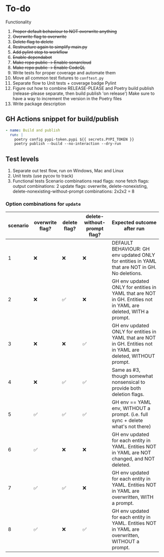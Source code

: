 # To-do

Functionality

1. ~~Proper default behaviour to NOT overwrite anything~~
1. ~~Overwrite flag to overwrite~~
1. ~~Delete flag to delete~~
1. ~~Restructure again to simplify main.py~~
1. ~~Add pylint step to workflow~~
1. ~~Enable dependabot~~
1. ~~Make repo public -> Enable sonarcloud~~
1. ~~Make repo public -> Enable CodeQL~~
1. Write tests for proper coverage and automate them
1. Move all common test fixtures to `conftest.py`
1. Separate flow to
  Unit tests + coverage badge
  Pylint
1. Figure out how to combine RELEASE-PLEASE and Poetry build publish (release-please separate, then build publish 'on release')
  Make sure to have a way to increment the version in the Poetry files
1. Write package description

## GH Actions snippet for build/publish

```yaml
- name: Build and publish
  run: |
    poetry config pypi-token.pypi ${{ secrets.PYPI_TOKEN }}
    poetry publish --build --no-interaction --dry-run
```

## Test levels

1. Separate out test flow, run on Windows, Mac and Linux
1. Unit tests (use pycov to track)
1. Functional tests
  Scenario combinations
    read
      flags: none
    fetch
      flags: output
      combinations: 2
    update
      flags: overwrite, delete-nonexisting, delete-nonexisting-without-prompt
      combinations: 2x2x2 = 8

### Option combinations for `update`

scenario|overwrite flag? |delete flag? |delete-without-prompt flag?|Expected outcome after run
|--|--|--|--|--|
1 | ❌ | ❌ | ❌ | DEFAULT BEHAVIOUR: GH env updated ONLY for entities in YAML that are NOT in GH. No deletions.
2 | ❌ | ✅ | ❌ | GH env updated ONLY for entities in YAML that are NOT in GH. Entities not in YAML are deleted, WITH a prompt.
3 | ❌ | ❌ | ✅ | GH env updated ONLY for entities in YAML that are NOT in GH. Entities not in YAML are deleted, WITHOUT prompt.
4 | ❌ | ✅ | ✅ | Same as #3, though somewhat nonsensical to provide both deletion flags.
5 | ✅ | ✅ | ✅ | GH env == YAML env, WITHOUT a prompt. (i.e. full sync + delete what's not there)
6 | ✅ | ❌ | ❌ | GH env updated for each entity in YAML. Entities NOT in YAML are NOT changed, and NOT deleted.
7 | ✅ | ✅ | ❌ | GH env updated for each entity in YAML. Entities NOT in YAML are overwritten, WITH a prompt.
8 | ✅ | ❌ | ✅ | GH env updated for each entity in YAML. Entities NOT in YAML are overwritten, WITHOUT a prompt.
